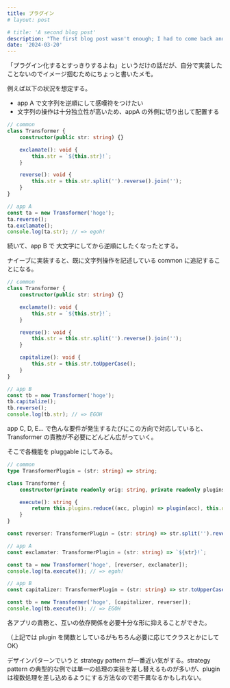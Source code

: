 ```yaml
---
title: プラグイン
# layout: post

# title: 'A second blog post'
description: "The first blog post wasn't enough; I had to come back and write more about Svelte and SvelteKit."
date: '2024-03-20'
---
```


「プラグイン化するとすっきりするよね」というだけの話だが、自分で実装したことないのでイメージ掴むためにちょっと書いたメモ。

例えば以下の状況を想定する。

- app A で文字列を逆順にして感嘆符をつけたい
- 文字列の操作は十分独立性が高いため、appA の外側に切り出して配置する

```typescript
// common
class Transformer {
	constructor(public str: string) {}

	exclamate(): void {
		this.str = `${this.str}!`;
	}

	reverse(): void {
		this.str = this.str.split('').reverse().join('');
	}
}

// app A
const ta = new Transformer('hoge');
ta.reverse();
ta.exclamate();
console.log(ta.str); // => egoh!
```

続いて、app B で 大文字にしてから逆順にしたくなったとする。

ナイーブに実装すると、既に文字列操作を記述している common に追記することになる。

```typescript
// common
class Transformer {
	constructor(public str: string) {}

	exclamate(): void {
		this.str = `${this.str}!`;
	}

	reverse(): void {
		this.str = this.str.split('').reverse().join('');
	}

	capitalize(): void {
		this.str = this.str.toUpperCase();
	}
}

// app B
const tb = new Transformer('hoge');
tb.capitalize();
tb.reverse();
console.log(tb.str); // => EGOH
```

app C, D, E... で色んな要件が発生するたびにこの方向で対応していると、Transformer の責務が不必要にどんどん広がっていく。

そこで各機能を pluggable にしてみる。

```typescript
// common
type TransformerPlugin = (str: string) => string;

class Transformer {
	constructor(private readonly orig: string, private readonly plugins: TransformerPlugin[]) {}

	execute(): string {
		return this.plugins.reduce((acc, plugin) => plugin(acc), this.orig);
	}
}

const reverser: TransformerPlugin = (str: string) => str.split('').reverse().join('');

// app A
const exclamater: TransformerPlugin = (str: string) => `${str}!`;

const ta = new Transformer('hoge', [reverser, exclamater]);
console.log(ta.execute()); // => egoh!

// app B
const capitalizer: TransformerPlugin = (str: string) => str.toUpperCase();

const tb = new Transformer('hoge', [capitalizer, reverser]);
console.log(tb.execute()); // => EGOH
```

各アプリの責務と、互いの依存関係を必要十分な形に抑えることができた。

（上記では plugin を関数としているがもちろん必要に応じてクラスとかにして OK）

デザインパターンでいうと strategy pattern が一番近い気がする。strategy pattern の典型的な例では単一の処理の実装を差し替えるものが多いが、plugin は複数処理を差し込めるようにする方法なので若干異なるかもしれない。
